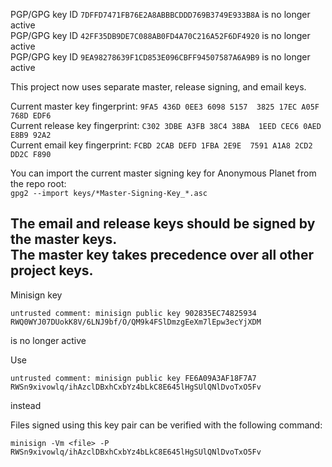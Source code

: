 PGP/GPG key ID `7DFFD7471FB76E2A8ABBBCDDD769B3749E933B8A` is no longer active  
PGP/GPG key ID `42FF35DB9DE7C088AB0FD4A70C216A52F6DF4920` is no longer active  
PGP/GPG key ID `9EA98278639F1CD853E096CBFF94507587A6A9B9` is no longer active  

This project now uses separate master, release signing, and email keys.  

Current master key fingerprint: `9FA5 436D 0EE3 6098 5157  3825 17EC A05F 768D EDF6`  
Current release key fingerprint: `C302 3DBE A3FB 38C4 38BA  1EED CEC6 0AED E8B9 92A2`  
Current email key fingerprint: `FCBD 2CAB DEFD 1FBA 2E9E  7591 A1A8 2CD2 DD2C F890`  

You can import the current master signing key for Anonymous Planet from the repo root:  
`gpg2 --import keys/*Master-Signing-Key_*.asc`  

The email and release keys should be signed by the master keys.  
The master key takes precedence over all other project keys.  
------------------------------------------------------------------------------------

Minisign key  
```
untrusted comment: minisign public key 902835EC74825934  
RWQ0WYJ07DUokK8V/6LNJ9bf/O/QM9k4FSlDmzgEeXm7lEpw3ecYjXDM  
```
is no longer active  

Use  
```
untrusted comment: minisign public key FE6A09A3AF18F7A7  
RWSn9xivowlq/ihAzclDBxhCxbYz4bLkC8E645lHgSUlQNlDvoTxO5Fv  
```
instead  

Files signed using this key pair can be verified with the following command:  

```
minisign -Vm <file> -P RWSn9xivowlq/ihAzclDBxhCxbYz4bLkC8E645lHgSUlQNlDvoTxO5Fv  
```

